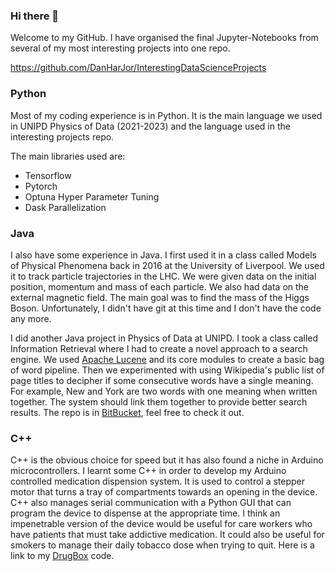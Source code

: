 ### Hi there 👋

Welcome to my GitHub. I have organised the final Jupyter-Notebooks from several of my most interesting projects into one repo.  
  
https://github.com/DanHarJor/InterestingDataScienceProjects

### Python
Most of my coding experience is in Python. It is the main language we used in UNIPD Physics of Data (2021-2023) and the language used in the interesting projects repo.  

The main libraries used are: 
- Tensorflow
- Pytorch
- Optuna Hyper Parameter Tuning
- Dask Parallelization

### Java

I also have some experience in Java. I first used it in a class called Models of Physical Phenomena back in 2016 at the University of Liverpool. We used it to track particle trajectories in the LHC. We were given data on the initial position, momentum and mass of each particle. We also had data on the external magnetic field. The main goal was to find the mass of the Higgs Boson. Unfortunately, I didn't have git at this time and I don't have the code any more.

I did another Java project in Physics of Data at UNIPD. I took a class called Information Retrieval where I had to create a novel approach to a search engine. We used [Apache Lucene](https://lucene.apache.org/core/) and its core modules to create a basic bag of word pipeline. Then we experimented with using Wikipedia's public list of page titles to decipher if some consecutive words have a single meaning. For example, New and York are two words with one meaning when written together. The system should link them together to provide better search results. The repo is in [BitBucket](https://bitbucket.org/dan-har-jor/seupd2122-ist-before-final-clean/src/master/), feel free to check it out.

### C++
C++ is the obvious choice for speed but it has also found a niche in Arduino microcontrollers. I learnt some C++ in order to develop my Arduino controlled medication dispension system. It is used to control a stepper motor that turns a tray of compartments towards an opening in the device. C++ also manages serial communication with a Python GUI that can program the device to dispense at the appropriate time. I think an impenetrable version of the device would be useful for care workers who have patients that must take addictive medication. It could also be useful for smokers to manage their daily tobacco dose when trying to quit. Here is a link to my [DrugBox](https://github.com/DanHarJor/DrugBox) code. 



<!--
**DanHarJor/DanHarJor** is a ✨ _special_ ✨ repository because its `README.md` (this file) appears on your GitHub profile.

Here are some ideas to get you started:

- 🔭 I’m currently working on ...
- 🌱 I’m currently learning ...
- 👯 I’m looking to collaborate on ...
- 🤔 I’m looking for help with ...
- 💬 Ask me about ...
- 📫 How to reach me: ...
- 😄 Pronouns: ...
- ⚡ Fun fact: ...
-->

